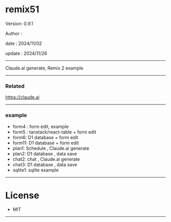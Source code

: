 # remix51

 Version: 0.9.1

 Author :

 date :  2024/11/02

 update  : 2024/11/26 

***

Claude.ai generate, Remix 2 example

***
### Related

https://claude.ai

***
### example

* form4 : form edit, example
* form5 : tanstack/react-table + form edit
* form6: D1 database + form edit
* form11: D1 database + form edit
* plan1: Schedule , Claude.ai generate
* plan2: D1 database , data save
* chat2: chat , Claude.ai generate
* chat3: D1 database , data save
* sqlite1: sqlite example

***
# License

* MIT
***